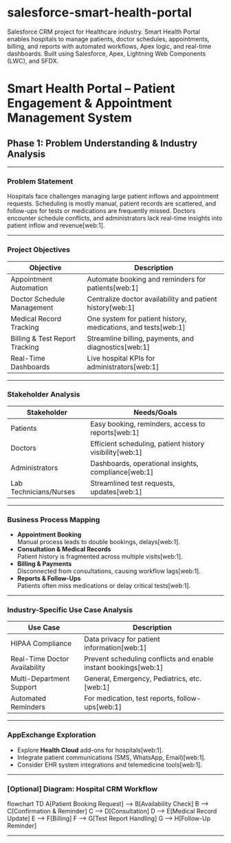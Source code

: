# salesforce-smart-health-portal
Salesforce CRM project for Healthcare industry. Smart Health Portal enables hospitals to manage patients, doctor schedules, appointments, billing, and reports with automated workflows, Apex logic, and real-time dashboards. Built using Salesforce, Apex, Lightning Web Components (LWC), and SFDX.
# Smart Health Portal – Patient Engagement & Appointment Management System

## Phase 1: Problem Understanding & Industry Analysis

---

### Problem Statement

Hospitals face challenges managing large patient inflows and appointment requests. Scheduling is mostly manual, patient records are scattered, and follow-ups for tests or medications are frequently missed. Doctors encounter schedule conflicts, and administrators lack real-time insights into patient inflow and revenue[web:1].

---

### Project Objectives

| Objective                         | Description                                           |
|------------------------------------|-------------------------------------------------------|
| Appointment Automation             | Automate booking and reminders for patients[web:1]     |
| Doctor Schedule Management         | Centralize doctor availability and patient history[web:1] |
| Medical Record Tracking            | One system for patient history, medications, and tests[web:1] |
| Billing & Test Report Tracking     | Streamline billing, payments, and diagnostics[web:1]   |
| Real-Time Dashboards               | Live hospital KPIs for administrators[web:1]           |

---

### Stakeholder Analysis

| Stakeholder           | Needs/Goals                                      |
|-----------------------|--------------------------------------------------|
| Patients              | Easy booking, reminders, access to reports[web:1] |
| Doctors               | Efficient scheduling, patient history visibility[web:1] |
| Administrators        | Dashboards, operational insights, compliance[web:1] |
| Lab Technicians/Nurses| Streamlined test requests, updates[web:1]         |

---

### Business Process Mapping

- **Appointment Booking**  
  Manual process leads to double bookings, delays[web:1].
- **Consultation & Medical Records**  
  Patient history is fragmented across multiple visits[web:1].
- **Billing & Payments**  
  Disconnected from consultations, causing workflow lags[web:1].
- **Reports & Follow-Ups**  
  Patients often miss medications or delay critical tests[web:1].

---

### Industry-Specific Use Case Analysis

| Use Case                 | Description                          |
|--------------------------|--------------------------------------|
| HIPAA Compliance         | Data privacy for patient information[web:1] |
| Real-Time Doctor Availability | Prevent scheduling conflicts and enable instant bookings[web:1] |
| Multi-Department Support | General, Emergency, Pediatrics, etc. [web:1] |
| Automated Reminders      | For medication, test reports, follow-ups[web:1] |

---

### AppExchange Exploration

- Explore **Health Cloud** add-ons for hospitals[web:1].
- Integrate patient communications (SMS, WhatsApp, Email)[web:1].
- Consider EHR system integrations and telemedicine tools[web:1].

---

### [Optional] Diagram: Hospital CRM Workflow

flowchart TD
A[Patient Booking Request] --> B[Availability Check]
B --> C[Confirmation & Reminder]
C --> D[Consultation]
D --> E[Medical Record Update]
E --> F[Billing]
F --> G[Test Report Handling]
G --> H[Follow-Up Reminder]


---

